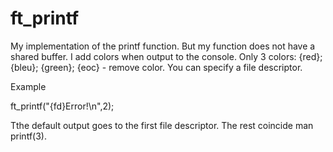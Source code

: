 # ft_printf

My implementation of the printf function. 
But my function does not have a shared buffer.
I add colors when output to the console.
Only 3 colors:
{red}; 
{bleu};
{green};
{eoc} - remove color.
You can specify a file descriptor.

Example

ft_printf("{fd}Error!\n",2);

Тthe default output goes to the first file descriptor.
The rest coincide man printf(3).
